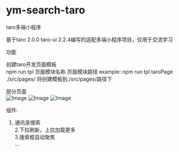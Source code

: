 # ym-search-taro
taro多端小程序

基于taro 2.0.0  taro-ui 2.2.4编写的适配多端小程序项目，仅用于交流学习

功能  

 创建taro开发页面模板  
  npm run tpl 页面模块名称  页面模块路径
   example:  npm run tpl taroPage ./src/pages/     将创建模板到./src/pages/路径下
   
部分页面  
![Image](https://github.com/lvshaoli/ym-search-taro/blob/master/somepage/WX20200117-093135.png)
![Image](https://github.com/lvshaoli/ym-search-taro/blob/master/somepage/WX20200117-093210.png)
![Image](https://github.com/lvshaoli/ym-search-taro/blob/master/somepage/WX20200117-093252.png)
  
组件:

  1. 通讯录搜索  
  2.下拉刷新，上拉加载更多  
  3.搜索框自动聚焦  
  ...  
  
